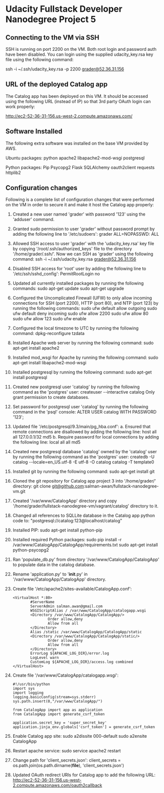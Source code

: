 Udacity Fullstack Developer Nanodegree Project 5
================================================


Connecting to the VM via SSH
----------------------------
SSH is running on port 2200 on the VM. Both root login and password auth have been disabled. You can login using the supplied udacity_key.rsa key file using the following command:

ssh -i ~/.ssh/udacity_key.rsa -p 2200 grader@52.36.31.156


URL of the deployed Catalog app
-------------------------------
The Catalog app has been deployed on this VM. It should be accessed using the following URL (instead of IP) so that 3rd party OAuth login can work properly:

http://ec2-52-36-31-156.us-west-2.compute.amazonaws.com/


Software Installed
------------------
The following extra software was installed on the base VM provided by AWS.

Ubuntu packages:
python
apache2
libapache2-mod-wsgi
postgresql

Python packages:
Pip
Psycopg2
Flask
SQLAlchemy
oauth2client
requests
httplib2


Configuration changes
---------------------
Following is a complete list of configuration changes that were performed on the VM in order to secure it and make it host the Catalog app properly:

1. Created a new user named 'grader' with password '123' using the 'adduser' command.
2. Granted sudo permission to user 'grader' without password prompt by adding the following line to '/etc/sudoers':
        grader    ALL=NOPASSWD: ALL
3. Allowed SSH access to user 'grader' with the 'udacity_key.rsa' key file by copying '/root/.ssh/authorized_keys' file to the directory '/home/grader/.ssh/'. Now we can SSH as 'grader' using the following command:
        ssh -i ~/.ssh/udacity_key.rsa grader@52.36.31.156
4. Disabled SSH access for 'root' user by adding the following line to '/etc/ssh/sshd_config':
        PermitRootLogin no
5. Updated all currently installed packages by running the following commands:
        sudo apt-get update
        sudo apt-get upgrade
6. Configured the Uncomplicated Firewall (UFW) to only allow incoming connections for SSH (port 2200), HTTP (port 80), and NTP (port 123) by running the following commands:
        sudo ufw default allow outgoing
        sudo ufw default deny incoming
        sudo ufw allow 2200
        sudo ufw allow 80
        sudo ufw allow 123
        sudo ufw enable
7. Configured the local timezone to UTC by running the following command:
        dpkg-reconfigure tzdata
8. Installed Apache web server by running the following command:
        sudo apt-get install apache2 
9. Installed mod_wsgi for Apache by running the following command:
        sudo apt-get install libapache2-mod-wsgi
10. Installed postgresql by running the following command:
        sudo apt-get install postgresql
11. Created new postgresql user 'catalog' by running the following command as the 'postgres' user:
        createuser --interactive catalog
    Only grant permission to create databases.
12. Set password for postgresql user 'catalog' by running the following command in the 'psql' console:
        ALTER USER catalog WITH PASSWORD '123';
13. Updated file '/etc/postgresql/9.3/main/pg_hba.conf':
    a. Ensured that remote connections are disallowed by adding the following line:
        host    all             all             127.0.0.1/32            md5
    b. Require password for local connections by adding the following line:
        local   all             all                                     md5
14. Created new postgresql database 'catalog' owned by the 'catalog' user by running the following command as the 'postgres' user:
        createdb -U catalog --locale=en_US.utf-8 -E utf-8 -O catalog catalog -T template0
15. Installed git by running the following command:
        sudo apt-get install git
16. Cloned the git repository for Catalog app project 3 into '/home/grader/' directory:
        git clone git@github.com:salman-awan/fullstack-nanodegree-vm.git
17. Created '/var/www/CatalogApp' directory and copy '/home/grader/fullstack-nanodegree-vm/vagrant/catalog' directory to it.
18. Changed all references to SQLLite database in the Catalog app python code to:
        "postgresql://catalog:123@localhost/catalog"
19. Installed PIP:
        sudo apt-get install python-pip
20. Installed required Python packages:
        sudo pip install -r /var/www/CatalogApp/CatalogApp/requirements.txt
        sudo apt-get install python-psycopg2
21. Ran 'populate_db.py' from directory '/var/www/CatalogApp/CatalogApp' to populate data in the catalog database.
22. Rename 'application.py' to '__init__.py' in '/var/www/CatalogApp/CatalogApp' directory.
23. Create file '/etc/apache2/sites-available/CatalogApp.conf':

        <VirtualHost *:80>
                #ServerName
                ServerAdmin salman.awan@gmail.com
                WSGIScriptAlias / /var/www/CatalogApp/catalogapp.wsgi
                <Directory /var/www/CatalogApp/CatalogApp/>
                        Order allow,deny
                        Allow from all
                </Directory>
                Alias /static /var/www/CatalogApp/CatalogApp/static
                <Directory /var/www/CatalogApp/CatalogApp/static/>
                        Order allow,deny
                        Allow from all
                </Directory>
                ErrorLog ${APACHE_LOG_DIR}/error.log
                LogLevel warn
                CustomLog ${APACHE_LOG_DIR}/access.log combined
        </VirtualHost>

24. Create file '/var/www/CatalogApp/catalogapp.wsgi':

        #!/usr/bin/python
        import sys
        import logging
        logging.basicConfig(stream=sys.stderr)
        sys.path.insert(0,"/var/www/CatalogApp/")

        from CatalogApp import app as application
        from CatalogApp import generate_csrf_token

        application.secret_key = 'super_secret_key'
        application.jinja_env.globals['csrf_token'] = generate_csrf_token

25. Enable Catalog app site:
        sudo a2dissite 000-default
        sudo a2ensite CatalogApp
26. Restart apache service: 
        sudo service apache2 restart
27. Change path for 'client_secrets.json':
        client_secrets = os.path.join(os.path.dirname(__file__), 'client_secrets.json')
28. Updated OAuth redirect URIs for Catalog app to add the following URL:
        http://ec2-52-36-31-156.us-west-2.compute.amazonaws.com/oauth2callback
